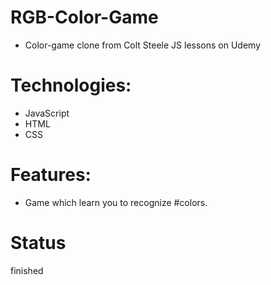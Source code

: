 # RGB-Color-Game
- Color-game clone from Colt Steele JS lessons on Udemy

# Technologies: 
- JavaScript
- HTML
- CSS

# Features:
- Game which learn you to recognize #colors.

# Status
finished

